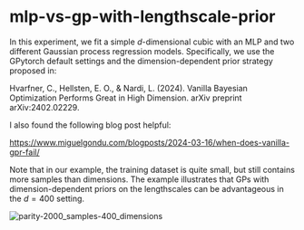 # mlp-vs-gp-with-lengthscale-prior

In this experiment, we fit a simple $d$-dimensional cubic with an MLP and two different Gaussian process regression models. Specifically, we use the GPytorch default settings and the dimension-dependent prior strategy proposed in:

Hvarfner, C., Hellsten, E. O., & Nardi, L. (2024). Vanilla Bayesian Optimization Performs Great in High Dimension. arXiv preprint arXiv:2402.02229.

I also found the following blog post helpful:

https://www.miguelgondu.com/blogposts/2024-03-16/when-does-vanilla-gpr-fail/

Note that in our example, the training dataset is quite small, but still contains more samples than dimensions. The example illustrates that GPs with dimension-dependent priors on the lengthscales can be advantageous in the $d=400$ setting.



![parity-2000_samples-400_dimensions](https://github.com/user-attachments/assets/9f3fae67-d372-45ea-be5a-5950a3fa618f)
